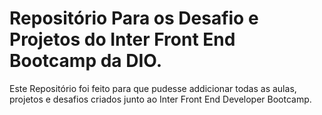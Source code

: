 # Repositório Para os Desafio e Projetos do Inter Front End Bootcamp da DIO.
Este Repositório foi feito para que pudesse addicionar todas as aulas, projetos e desafios criados junto ao Inter Front End Developer Bootcamp.
